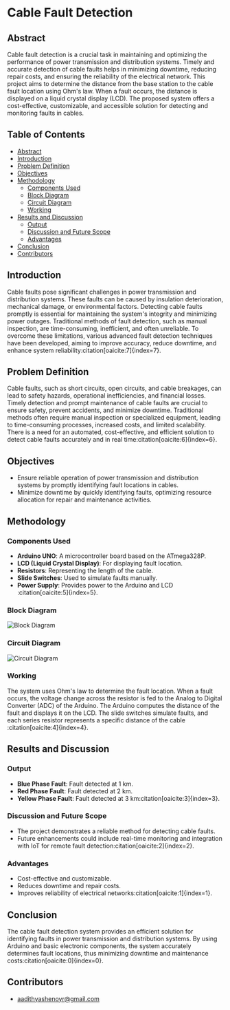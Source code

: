 # Cable Fault Detection

## Abstract
Cable fault detection is a crucial task in maintaining and optimizing the performance of power transmission and distribution systems. Timely and accurate detection of cable faults helps in minimizing downtime, reducing repair costs, and ensuring the reliability of the electrical network. This project aims to determine the distance from the base station to the cable fault location using Ohm's law. When a fault occurs, the distance is displayed on a liquid crystal display (LCD). The proposed system offers a cost-effective, customizable, and accessible solution for detecting and monitoring faults in cables.

## Table of Contents
- [Abstract](#abstract)
- [Introduction](#introduction)
- [Problem Definition](#problem-definition)
- [Objectives](#objectives)
- [Methodology](#methodology)
  - [Components Used](#components-used)
  - [Block Diagram](#block-diagram)
  - [Circuit Diagram](#circuit-diagram)
  - [Working](#working)
- [Results and Discussion](#results-and-discussion)
  - [Output](#output)
  - [Discussion and Future Scope](#discussion-and-future-scope)
  - [Advantages](#advantages)
- [Conclusion](#conclusion)
- [Contributors](#contributors)
  
## Introduction
Cable faults pose significant challenges in power transmission and distribution systems. These faults can be caused by insulation deterioration, mechanical damage, or environmental factors. Detecting cable faults promptly is essential for maintaining the system's integrity and minimizing power outages. Traditional methods of fault detection, such as manual inspection, are time-consuming, inefficient, and often unreliable. To overcome these limitations, various advanced fault detection techniques have been developed, aiming to improve accuracy, reduce downtime, and enhance system reliability&#8203;:citation[oaicite:7]{index=7}&#8203;.

## Problem Definition
Cable faults, such as short circuits, open circuits, and cable breakages, can lead to safety hazards, operational inefficiencies, and financial losses. Timely detection and prompt maintenance of cable faults are crucial to ensure safety, prevent accidents, and minimize downtime. Traditional methods often require manual inspection or specialized equipment, leading to time-consuming processes, increased costs, and limited scalability. There is a need for an automated, cost-effective, and efficient solution to detect cable faults accurately and in real time&#8203;:citation[oaicite:6]{index=6}&#8203;.

## Objectives
- Ensure reliable operation of power transmission and distribution systems by promptly identifying fault locations in cables.
- Minimize downtime by quickly identifying faults, optimizing resource allocation for repair and maintenance activities.

## Methodology
### Components Used
- **Arduino UNO**: A microcontroller board based on the ATmega328P.
- **LCD (Liquid Crystal Display)**: For displaying fault location.
- **Resistors**: Representing the length of the cable.
- **Slide Switches**: Used to simulate faults manually.
- **Power Supply**: Provides power to the Arduino and LCD&#8203;:citation[oaicite:5]{index=5}&#8203;.

### Block Diagram
![Block Diagram](block_diagram.png)

### Circuit Diagram
![Circuit Diagram](circuit_diagram.png)

### Working
The system uses Ohm's law to determine the fault location. When a fault occurs, the voltage change across the resistor is fed to the Analog to Digital Converter (ADC) of the Arduino. The Arduino computes the distance of the fault and displays it on the LCD. The slide switches simulate faults, and each series resistor represents a specific distance of the cable&#8203;:citation[oaicite:4]{index=4}&#8203;.

## Results and Discussion
### Output
- **Blue Phase Fault**: Fault detected at 1 km.
- **Red Phase Fault**: Fault detected at 2 km.
- **Yellow Phase Fault**: Fault detected at 3 km&#8203;:citation[oaicite:3]{index=3}&#8203;.

### Discussion and Future Scope
- The project demonstrates a reliable method for detecting cable faults.
- Future enhancements could include real-time monitoring and integration with IoT for remote fault detection&#8203;:citation[oaicite:2]{index=2}&#8203;.

### Advantages
- Cost-effective and customizable.
- Reduces downtime and repair costs.
- Improves reliability of electrical networks&#8203;:citation[oaicite:1]{index=1}&#8203;.

## Conclusion
The cable fault detection system provides an efficient solution for identifying faults in power transmission and distribution systems. By using Arduino and basic electronic components, the system accurately determines fault locations, thus minimizing downtime and maintenance costs&#8203;:citation[oaicite:0]{index=0}&#8203;.

## Contributors
- aadithyashenoyr@gmail.com



